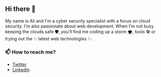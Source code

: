 ## Hi there 👋 
My name is Ali and I'm a cyber security specialist with a focus on cloud security. I'm also passionate about web development.
When I'm not busy keeping the clouds safe 🛡, you'll find me coding up a storm 🌪, tools 🛠 or trying out the ✨ latest web technologies ✨.

### 📫 How to reach me?
- [Twitter](https://twitter.com/ciphersweet)
- [Linkedin](https://www.linkedin.com/in/alidalhouss/)
